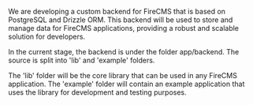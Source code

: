 We are developing a custom backend for FireCMS that is based on PostgreSQL and Drizzle ORM. 
This backend will be used to store and manage data for FireCMS applications, providing a robust and scalable solution for developers.

In the current stage, the backend is under the folder app/backend.
The source is split into 'lib' and 'example' folders.

The 'lib' folder will be the core library that can be used in any FireCMS application.
The 'example' folder will contain an example application that uses the library for development and testing purposes.
